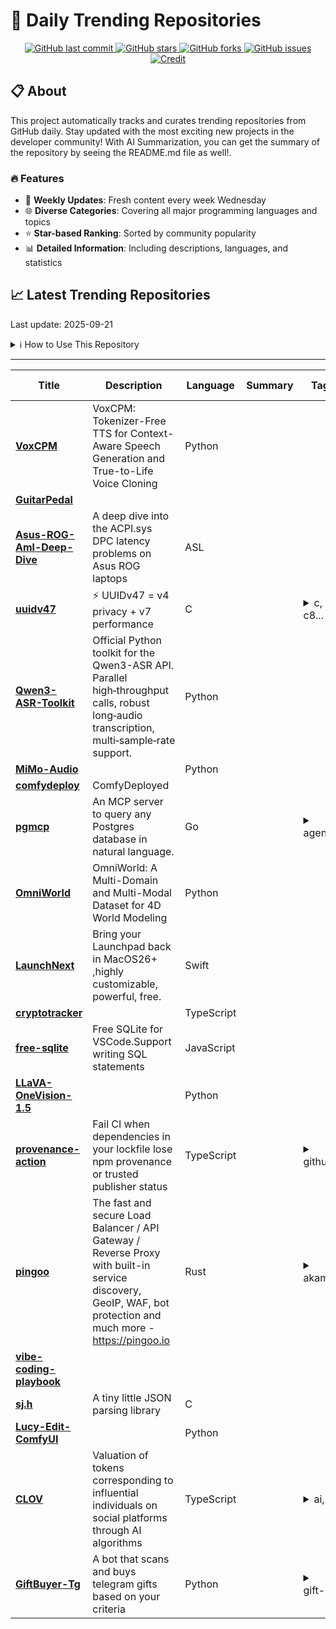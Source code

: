 # 🌟 Daily Trending Repositories

<div align="center">
<a href="https://github.com/marc-ko/daily-trending-repo/commits/main">
    <img src="https://img.shields.io/github/last-commit/marc-ko/daily-trending-repo" alt="GitHub last commit" />
</a>

<a href="https://github.com/marc-ko/daily-trending-repo/stargazers">
    <img src="https://img.shields.io/github/stars/marc-ko/daily-trending-repo" alt="GitHub stars" />
</a>
<a href="https://github.com/marc-ko/daily-trending-repo/network/members">
    <img src="https://img.shields.io/github/forks/marc-ko/daily-trending-repo" alt="GitHub forks" />
</a>
<a href="https://github.com/marc-ko/daily-trending-repo/issues">
    <img src="https://img.shields.io/github/issues/marc-ko/daily-trending-repo" alt="GitHub issues" />
</a>
<a alt="credit" href="https://github.com/zezhishao/DailyArXiv">
 <img src="https://img.shields.io/badge/credit%20-%20Idea%20From%20This%20Repo-blue" alt="Credit">
</a>
</div>

## 📋 About

This project automatically tracks and curates trending repositories from GitHub daily. Stay updated with the most exciting new projects in the developer community! With AI Summarization, you can get the summary of the repository by seeing the README.md file as well!.

### 🔥 Features

- 🔄 **Weekly Updates**: Fresh content every week Wednesday
- 🌐 **Diverse Categories**: Covering all major programming languages and topics
- ⭐ **Star-based Ranking**: Sorted by community popularity
- 📊 **Detailed Information**: Including descriptions, languages, and statistics

## 📈 Latest Trending Repositories

Last update: 2025-09-21

<details>
<summary>ℹ️ How to Use This Repository</summary>

1. **Star & Watch**: Click the 'Star' and 'Watch' buttons to receive weekly email notifications
2. **Browse**: Explore trending repositories organized by popularity
3. **Contribute**: Feel free to open issues or suggest improvements

</details>

---

| **Title** | **Description** | **Language** | **Summary** | **Tags** | **Stars Count** |
| --- | --- | --- | --- | --- | --- |
| **[VoxCPM](https://github.com/OpenBMB/VoxCPM)** | VoxCPM: Tokenizer-Free TTS for Context-Aware Speech Generation and True-to-Life Voice Cloning | Python |  |  | 975 |
| **[GuitarPedal](https://github.com/torvalds/GuitarPedal)** |  |  |  |  | 565 |
| **[Asus-ROG-Aml-Deep-Dive](https://github.com/Zephkek/Asus-ROG-Aml-Deep-Dive)** | A deep dive into the ACPI.sys DPC latency problems on Asus ROG laptops | ASL |  |  | 508 |
| **[uuidv47](https://github.com/stateless-me/uuidv47)** | ⚡ UUIDv47 = v4 privacy + v7 performance | C |  | <details><summary>c, c8...</summary><p>c, c89, database, header-only, libpq, postgres, postgresql-extension, siphash, uuid, uuidv4, uuidv7</p></details> | 459 |
| **[Qwen3-ASR-Toolkit](https://github.com/QwenLM/Qwen3-ASR-Toolkit)** | Official Python toolkit for the Qwen3-ASR API. Parallel high‑throughput calls, robust long‑audio transcription, multi‑sample‑rate support. | Python |  |  | 408 |
| **[MiMo-Audio](https://github.com/XiaomiMiMo/MiMo-Audio)** |  | Python |  |  | 399 |
| **[comfydeploy](https://github.com/comfy-deploy/comfydeploy)** | ComfyDeployed |  |  |  | 396 |
| **[pgmcp](https://github.com/subnetmarco/pgmcp)** | An MCP server to query any Postgres database in natural language. | Go |  | <details><summary>agent...</summary><p>agent, agentic-ai, ai, analytics, artificial-intelligence, data-analysis, database, kong, mcp, mcp-server, postgres, postgresql</p></details> | 336 |
| **[OmniWorld](https://github.com/yangzhou24/OmniWorld)** | OmniWorld: A Multi-Domain and Multi-Modal Dataset for 4D World Modeling | Python |  |  | 332 |
| **[LaunchNext](https://github.com/RoversX/LaunchNext)** | Bring your Launchpad back in MacOS26+ ,highly customizable, powerful, free. | Swift |  |  | 289 |
| **[cryptotracker](https://github.com/0xcomp/cryptotracker)** |  | TypeScript |  |  | 281 |
| **[free-sqlite](https://github.com/fjb040911/free-sqlite)** | Free SQLite for VSCode.Support writing SQL statements | JavaScript |  |  | 272 |
| **[LLaVA-OneVision-1.5](https://github.com/EvolvingLMMs-Lab/LLaVA-OneVision-1.5)** |  | Python |  |  | 267 |
| **[provenance-action](https://github.com/danielroe/provenance-action)** | Fail CI when dependencies in your lockfile lose npm provenance or trusted publisher status | TypeScript |  | <details><summary>githu...</summary><p>github-actions, provenance, security, trusted-publishing</p></details> | 266 |
| **[pingoo](https://github.com/pingooio/pingoo)** | The fast and secure Load Balancer / API Gateway / Reverse Proxy with built-in service discovery, GeoIP, WAF, bot protection and much more - https://pingoo.io | Rust |  | <details><summary>akama...</summary><p>akamai, anti-bot, apache2, api, api-gateway, captcha, cloudflare, fastly, firewall, haproxy, load-balancer, nginx, pingoo, proxy, quic, reverse-proxy, rust, security, service-discovery, waf</p></details> | 226 |
| **[vibe-coding-playbook](https://github.com/RiyaParikh0112/vibe-coding-playbook)** |  |  |  |  | 201 |
| **[sj.h](https://github.com/rxi/sj.h)** | A tiny little JSON parsing library | C |  |  | 183 |
| **[Lucy-Edit-ComfyUI](https://github.com/DecartAI/Lucy-Edit-ComfyUI)** |  | Python |  |  | 165 |
| **[CLOV](https://github.com/Aihy/CLOV)** | Valuation of tokens corresponding to influential individuals on social platforms through AI algorithms | TypeScript |  | <details><summary>ai, a...</summary><p>ai, ai-agents, chatbot</p></details> | 161 |
| **[GiftBuyer-Tg](https://github.com/Ko1de/GiftBuyer-Tg)** | A bot that scans and buys telegram gifts based on your criteria | Python |  | <details><summary>gift-...</summary><p>gift-buyer, gift-buyer-tg, telegram-gift-buyer</p></details> | 159 |

